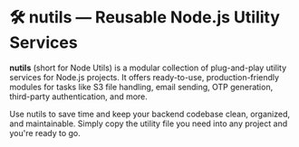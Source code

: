 # 🛠️ nutils — Reusable Node.js Utility Services

**nutils** (short for Node Utils) is a modular collection of plug-and-play utility services for Node.js projects. It offers ready-to-use, production-friendly modules for tasks like S3 file handling, email sending, OTP generation, third-party authentication, and more.

Use nutils to save time and keep your backend codebase clean, organized, and maintainable. Simply copy the utility file you need into any project and you're ready to go.